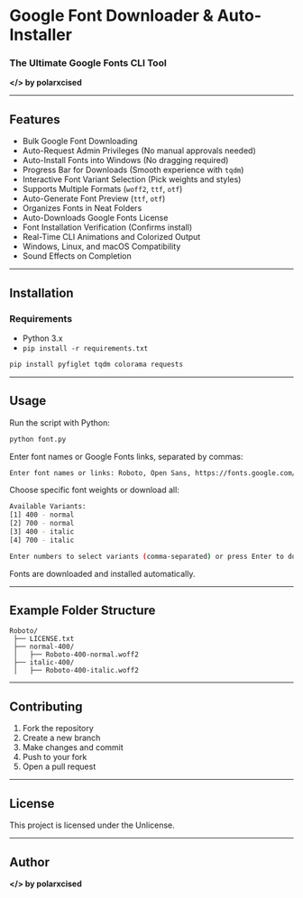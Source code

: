 # **Google Font Downloader & Auto-Installer**  
### **The Ultimate Google Fonts CLI Tool**  
**</> by polarxcised**  

---

## **Features**  

- Bulk Google Font Downloading  
- Auto-Request Admin Privileges (No manual approvals needed)  
- Auto-Install Fonts into Windows (No dragging required)  
- Progress Bar for Downloads (Smooth experience with `tqdm`)  
- Interactive Font Variant Selection (Pick weights and styles)  
- Supports Multiple Formats (`woff2`, `ttf`, `otf`)  
- Auto-Generate Font Preview (`ttf`, `otf`)  
- Organizes Fonts in Neat Folders  
- Auto-Downloads Google Fonts License  
- Font Installation Verification (Confirms install)  
- Real-Time CLI Animations and Colorized Output  
- Windows, Linux, and macOS Compatibility  
- Sound Effects on Completion  

---

## **Installation**  

### **Requirements**  

- Python 3.x  
- `pip install -r requirements.txt`  

```sh
pip install pyfiglet tqdm colorama requests
```

---

## **Usage**  

Run the script with Python:  

```sh
python font.py
```

Enter font names or Google Fonts links, separated by commas:  

```sh
Enter font names or links: Roboto, Open Sans, https://fonts.google.com/specimen/JetBrains+Mono
```

Choose specific font weights or download all:  

```sh
Available Variants:
[1] 400 - normal  
[2] 700 - normal  
[3] 400 - italic  
[4] 700 - italic  

Enter numbers to select variants (comma-separated) or press Enter to download all: 1,3
```

Fonts are downloaded and installed automatically.  

---

## **Example Folder Structure**  

```
Roboto/
 ├── LICENSE.txt
 ├── normal-400/
 │   ├── Roboto-400-normal.woff2
 ├── italic-400/
 │   ├── Roboto-400-italic.woff2
```

---

## **Contributing**  

1. Fork the repository  
2. Create a new branch  
3. Make changes and commit  
4. Push to your fork  
5. Open a pull request  

---

## **License**  

This project is licensed under the Unlicense.  

---

## **Author**  

**</> by polarxcised**
